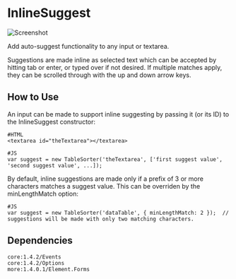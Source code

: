 InlineSuggest
===========

![Screenshot](http://www.jpl-consulting.com/projects/MooTools/InlineSuggest/ScreenShots/InlineSuggest0.gif)

Add auto-suggest functionality to any input or textarea.

Suggestions are made inline as selected text which can be accepted by hitting tab or enter, or typed over if not desired.  If multiple matches apply, they can be scrolled through with the up and down arrow keys.

How to Use
----------

An input can be made to support inline suggesting by passing it (or its ID) to the InlineSuggest constructor:

	#HTML
	<textarea id="theTextarea"></textarea>

	#JS
	var suggest = new TableSorter('theTextarea', ['first suggest value', 'second suggest value', ...]);

By default, inline suggestions are made only if a prefix of 3 or more characters matches a suggest value.  This can be overriden by the minLengthMatch option:

	#JS
	var suggest = new TableSorter('dataTable', { minLengthMatch: 2 });  // suggestions will be made with only two matching characters.
	

Dependencies
------------
	core:1.4.2/Events
	core:1.4.2/Options
	more:1.4.0.1/Element.Forms